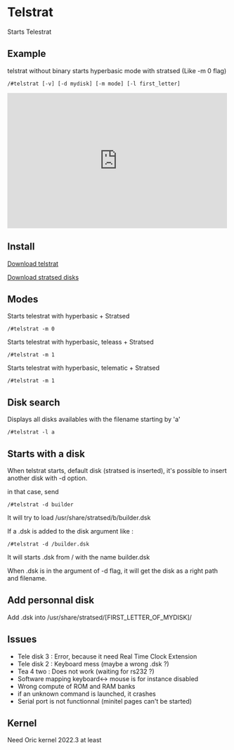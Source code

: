 # Telstrat

Starts Telestrat

## Example

telstrat without binary starts hyperbasic mode with stratsed (Like -m 0 flag)

```code
/#telstrat [-v] [-d mydisk] [-m mode] [-l first_letter]
```

<iframe width="500" height="308" src="https://www.youtube.com/embed/9n0x8EYgBJM" title="Twilighte board : Start Telestrat, hyperbasic, stratsed, teleass, telematic" frameborder="0" allow="accelerometer; autoplay; clipboard-write; encrypted-media; gyroscope; picture-in-picture; web-share" allowfullscreen></iframe>

## Install

[Download telstrat](https://repo.orix.oric.org/dists/official/tgz/6502/telstrat.tgz)

[Download stratsed disks](https://repo.orix.oric.org/dists/official/tgz/6502/telstrat.tgz)

## Modes

Starts telestrat with hyperbasic + Stratsed

```code
/#telstrat -m 0
```

Starts telestrat with hyperbasic, teleass + Stratsed

```code
/#telstrat -m 1
```

Starts telestrat with hyperbasic, telematic + Stratsed

```code
/#telstrat -m 1
```

## Disk search

Displays all disks availables with the filename starting by 'a'

```code
/#telstrat -l a
```

## Starts with a disk

When telstrat starts, default disk (stratsed is inserted), it's possible to insert another disk with -d option.

in that case, send

```code
/#telstrat -d builder
```

It will try to load /usr/share/stratsed/b/builder.dsk

If a .dsk is added to the disk argument like :

```code
/#telstrat -d /builder.dsk
```

It will starts .dsk from / with the name builder.dsk

When .dsk is in the argument of -d flag, it will get the disk as a right path and filename.

## Add personnal disk

Add .dsk into /usr/share/stratsed/[FIRST_LETTER_OF_MYDISK]/

## Issues

* Tele disk 3 : Error, because it need Real Time Clock Extension
* Tele disk 2 : Keyboard mess (maybe a wrong .dsk ?)
* Tea 4 two : Does not work (waiting for rs232 ?)
* Software mapping keyboard<-> mouse is for instance disabled
* Wrong compute of ROM and RAM banks
* if an unknown command is launched, it crashes
* Serial port is not functionnal (minitel pages can't be started)

## Kernel

Need Oric kernel 2022.3 at least
